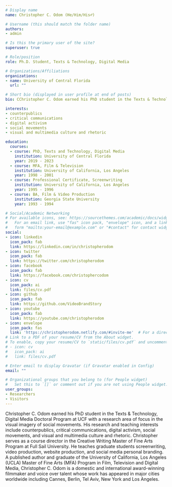 ```yaml
---
# Display name
name: Christopher C. Odom (He/Him/His♂️)

# Username (this should match the folder name)
authors:
- admin

# Is this the primary user of the site?
superuser: true

# Role/position
role: Ph.D. Student, Texts & Technology, Digital Media

# Organizations/Affiliations
organizations:
- name: University of Central Florida
  url: ""

# Short bio (displayed in user profile at end of posts)
bio: CChristopher C. Odom earned his PhD student in the Texts & Technology, Digital Media Doctoral Program at UCF with a research area of focus in the visual imagery of social movements.

interests:
- counterpublics
- critical communications
- digital activism
- social movements
- visual and multimedia culture and rhetoric

education:
  courses:
  - course: PhD, Texts and Technology, Digital Media
    institution: University of Central Florida
    year: 2019 - 2023
  - course: MFA, Film & Television
    institution: University of California, Los Angeles
    year: 1998 - 2001
  - course: Professional Certificate, Screenwriting
    institution: University of California, Los Angeles
    year: 1995 - 1996
  - course: BA, Film & Video Production
    institution: Georgia State University
    year: 1993 - 1994

# Social/Academic Networking
# For available icons, see: https://sourcethemes.com/academic/docs/widgets/#icons
#   For an email link, use "fas" icon pack, "envelope" icon, and a link in the
#   form "mailto:your-email@example.com" or "#contact" for contact widget.
social:
- icon: linkedin
  icon_pack: fab
  link: https://linkedin.com/in/christopherodom
- icon: twitter
  icon_pack: fab
  link: https://twitter.com/christopherodom
- icon: facebook
  icon_pack: fab
  link: https://facebook.com/christophercodom
- icon: cv
  icon_pack: ai
  link: files/cv.pdf
- icon: github
  icon_pack: fab
  link: https://github.com/VideoBrandStory
- icon: youtube
  icon_pack: fab
  link: https://youtube.com/christopherodom
- icon: envelope
  icon_pack: fas
  link: 'https://christopherodom.netlify.com/#invite-me'  # For a direct email link, use "mailto:test@example.org".
# Link to a PDF of your resume/CV from the About widget.
# To enable, copy your resume/CV to `static/files/cv.pdf` and uncomment the lines below.  
# - icon: cv
#   icon_pack: ai
#   link: files/cv.pdf

# Enter email to display Gravatar (if Gravatar enabled in Config)
email: ""

# Organizational groups that you belong to (for People widget)
#   Set this to `[]` or comment out if you are not using People widget.  
user_groups:
- Researchers
- Visitors
---
```


Christopher C. Odom earned his PhD student in the Texts & Technology, Digital Media Doctoral Program at UCF with a research area of focus in the visual imagery of social movements. His research and teaching interests include counterpublics, critical communications, digital activism, social movements, and visual and multimedia culture and rhetoric. Christopher serves as a course director in the Creative Writing Master of Fine Arts Program at Full Sail University. He teaches graduate students screenwriting, video production, website production, and social media personal branding. A published author and graduate of the University of California, Los Angeles (UCLA) Master of Fine Arts (MFA) Program in Film, Television and Digital Media, Christopher C. Odom is a domestic and international award-winning filmmaker and voice over talent whose work has appeared in major cities worldwide including Cannes, Berlin, Tel Aviv, New York and Los Angeles.
